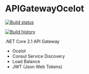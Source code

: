 # APIGatewayOcelot

[![Build status](https://ci.appveyor.com/api/projects/status/2g98rixcdtqq89br?svg=true)](https://ci.appveyor.com/project/thiagoloureiro/apigatewayocelot)

[![Build history](https://buildstats.info/appveyor/chart/thiagoloureiro/apigatewayocelot)](https://ci.appveyor.com/project/thiagoloureiro/apigatewayocelot/history)

.NET Core 2.1 API Gateway
 - Ocelot
 - Consul Service Discovery
 - Load Balance
 - JWT (Json Web Tokens)
